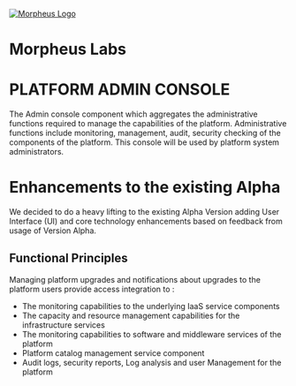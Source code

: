 [![Morpheus Logo](https://avatars1.githubusercontent.com/u/34614083?s=200&amp;v=4)](http://morpheuslabs.io/)
# Morpheus Labs

# PLATFORM ADMIN CONSOLE
The Admin console component which aggregates the administrative functions required to manage the capabilities of the platform. Administrative functions include monitoring, management, audit, security checking of the components of the platform. This console will be used by platform system administrators.

# Enhancements to the existing Alpha
We decided to do a heavy lifting to the existing Alpha Version adding User Interface (UI) and core technology enhancements based on feedback from usage of Version Alpha.

## Functional Principles
Managing platform upgrades and notifications about upgrades to the platform users provide access integration to :

  - The monitoring capabilities to the underlying IaaS service components
  - The capacity and resource management capabilities for the infrastructure services
  - The monitoring capabilities to software and middleware services of the platform
  - Platform catalog management service component
  - Audit logs, security reports, Log analysis and user Management for the platform

